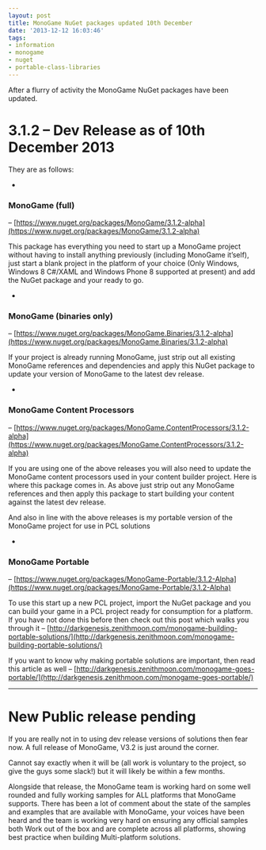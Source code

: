 ```yaml
---
layout: post
title: MonoGame NuGet packages updated 10th December
date: '2013-12-12 16:03:46'
tags:
- information
- monogame
- nuget
- portable-class-libraries
---
```


After a flurry of activity the MonoGame NuGet packages have been updated.

# 

# 3.1.2 – Dev Release as of 10th December 2013

They are as follows:

- 
### MonoGame (full)

– [https://www.nuget.org/packages/MonoGame/3.1.2-alpha](https://www.nuget.org/packages/MonoGame/3.1.2-alpha)

This package has everything you need to start up a MonoGame project without having to install anything previously (including MonoGame it’self), just start a blank project in the platform of your choice (Only Windows, Windows 8 C#/XAML and Windows Phone 8 supported at present) and add the NuGet package and your ready to go.

- 
### MonoGame (binaries only)

– [https://www.nuget.org/packages/MonoGame.Binaries/3.1.2-alpha](https://www.nuget.org/packages/MonoGame.Binaries/3.1.2-alpha)

If your project is already running MonoGame, just strip out all existing MonoGame references and dependencies and apply this NuGet package to update your version of MonoGame to the latest dev release.

- 
### MonoGame Content Processors

– [https://www.nuget.org/packages/MonoGame.ContentProcessors/3.1.2-alpha](https://www.nuget.org/packages/MonoGame.ContentProcessors/3.1.2-alpha)

If you are using one of the above releases you will also need to update the MonoGame content processors used in your content builder project.  Here is where this package comes in.  As above just strip out any MonoGame references and then apply this package to start building your content against the latest dev release.

And also in line with the above releases is my portable version of the MonoGame project for use in PCL solutions

- 
### MonoGame Portable

– [https://www.nuget.org/packages/MonoGame-Portable/3.1.2-Alpha](https://www.nuget.org/packages/MonoGame-Portable/3.1.2-Alpha)

To use this start up a new PCL project, import the NuGet package and you can build your game in a PCL project ready for consumption for a platform.  If you have not done this before then check out this post which walks you through it – [http://darkgenesis.zenithmoon.com/monogame-building-portable-solutions/](http://darkgenesis.zenithmoon.com/monogame-building-portable-solutions/)

If you want to know why making portable solutions are important, then read this article as well – [http://darkgenesis.zenithmoon.com/monogame-goes-portable/](http://darkgenesis.zenithmoon.com/monogame-goes-portable/)

* * *

# New Public release pending

If you are really not in to using dev release versions of solutions then fear now.  A full release of MonoGame, V3.2 is just around the corner.

Cannot say exactly when it will be (all work is voluntary to the project, so give the guys some slack!) but it will likely be within a few months.

Alongside that release, the MonoGame team is working hard on some well rounded and fully working samples for ALL platforms that MonoGame supports.  There has been a lot of comment about the state of the samples and examples that are available with MonoGame, your voices have been heard and the team is working very hard on ensuring any official samples both Work out of the box and are complete across all platforms, showing best practice when building Multi-platform solutions.

